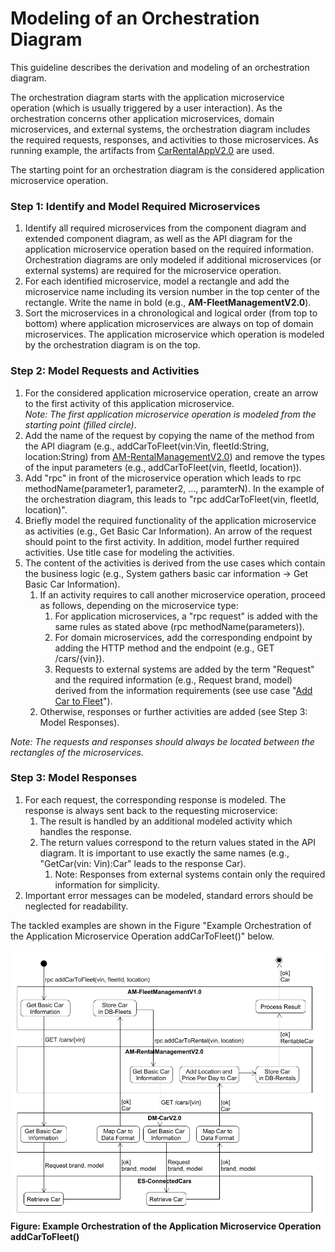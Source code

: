 # Modeling of an Orchestration Diagram
This guideline describes the derivation and modeling of an orchestration diagram.

The orchestration diagram starts with the application microservice operation (which is usually triggered by a user interaction).
As the orchestration concerns other application microservices, domain microservices, and external systems, the orchestration diagram includes the required requests, responses, and activities to those microservices.
As running example, the artifacts from [CarRentalAppV2.0](https://gitlab.kit.edu/kit/cm/teaching/carrentalapp/carrentalappv2.0/0.doccarrentalappv2.0/-/blob/main/README.md?ref_type=heads) are used.

The starting point for an orchestration diagram is the considered application microservice operation.

### Step 1: Identify and Model Required Microservices
1. Identify all required microservices from the component diagram and extended component diagram, as well as the API diagram for the application microservice operation based on the required information. Orchestration diagrams are only modeled if additional microservices (or external systems) are required for the microservice operation.
2. For each identified microservice, model a rectangle and add the microservice name including its version number in the top center of the rectangle. Write the name in bold (e.g., **AM-FleetManagementV2.0**). 
3. Sort the microservices in a chronological and logical order (from top to bottom) where application microservices are always on top of domain microservices. The application microservice which operation is modeled by the orchestration diagram is on the top.

### Step 2: Model Requests and Activities
1. For the considered application microservice operation, create an arrow to the first activity of this application microservice.  
_Note: The first application microservice operation is modeled from the starting point (filled circle)_.  
2. Add the name of the request by copying the name of the method from the API diagram (e.g., addCarToFleet(vin:Vin, fleetId:String, location:String) from [AM-RentalManagementV2.0](https://gitlab.kit.edu/kit/cm/teaching/carrentalapp/carrentalappv2.0/0.doccarrentalappv2.0/-/blob/main/pages/api_diagram_am-fleet_management_v1.0.md)) and remove the types of the input parameters (e.g., addCarToFleet(vin, fleetId, location)).
3. Add "rpc" in front of the microservice operation which leads to rpc methodName(parameter1, parameter2, ..., paramterN). In the example of the orchestration diagram, this leads to "rpc addCarToFleet(vin, fleetId, location)".
4. Briefly model the required functionality of the application microservice as activities (e.g., Get Basic Car Information). An arrow of the request should point to the first activity. In addition, model further required activities. Use title case for modeling the activities.
5. The content of the activities is derived from the use cases which contain the business logic (e.g., System gathers basic car information → Get Basic Car Information). 
   1. If an activity requires to call another microservice operation, proceed as follows, depending on the microservice type:
      1. For application microservices, a "rpc request" is added with the same rules as stated above (rpc methodName(parameters)).
      2. For domain microservices, add the corresponding endpoint by adding the HTTP method and the endpoint (e.g., GET /cars/{vin}). 
      3. Requests to external systems are added by the term "Request" and the required information (e.g., Request brand, model) derived from the information requirements (see use case "[Add Car to Fleet](https://gitlab.kit.edu/kit/cm/teaching/carrentalapp/carrentalappv2.0/0.doccarrentalappv2.0/-/blob/main/pages/uc_add_car_to_fleet_v2.0.md)").
   2. Otherwise, responses or further activities are added (see Step 3: Model Responses).

_Note: The requests and responses should always be located between the rectangles of the microservices._ 


### Step 3: Model Responses
1. For each request, the corresponding response is modeled. The response is always sent back to the requesting microservice:
   1. The result is handled by an additional modeled activity which handles the response.
   2. The return values correspond to the return values stated in the API diagram. It is important to use exactly the same names (e.g., "GetCar(vin: Vin):Car" leads to the response Car).  
      1. Note: Responses from external systems contain only the required information for simplicity.
2. Important error messages can be modeled, standard errors should be neglected for readability.

The tackled examples are shown in the Figure "Example Orchestration of the Application Microservice Operation addCarToFleet()" below.  

![](../figures/od_add_car_to_fleet_example_v2.0.png)  
**Figure: Example Orchestration of the Application Microservice Operation addCarToFleet()**
